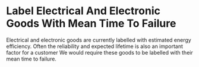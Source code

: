 Label Electrical And Electronic Goods With Mean Time To Failure
===============================================================

Electrical and electronic goods are currently labelled with estimated 
energy efficiency. Often the reliability and expected lifetime is also 
an important factor for a customer We would require these goods to be 
labelled with their mean time to failure.
